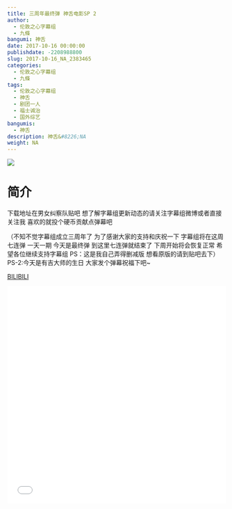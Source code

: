 ```yaml
---
title: 三周年最终弹 神舌电影SP 2
author: 
  - 伦敦之心字幕组
  - 九條
bangumi: 神舌
date: 2017-10-16 00:00:00
publishdate: -2208988800
slug: 2017-10-16_NA_2383465
categories: 
  - 伦敦之心字幕组
  - 九條
tags: 
  - 伦敦之心字幕组
  - 神舌
  - 剧团一人
  - 福士诚治
  - 国外综艺
bangumis: 
  - 神舌
description: 神舌&#8226;NA
weight: NA
---
```


![](https://i.imgur.com/qn6KtPf.jpg)

# 简介  
下载地址在男女纠察队贴吧 想了解字幕组更新动态的请关注字幕组微博或者直接关注我 喜欢的就投个硬币贡献点弹幕吧
（不知不觉字幕组成立三周年了 为了感谢大家的支持和庆祝一下 字幕组将在这周七连弹 一天一期 今天是最终弹 到这里七连弹就结束了 下周开始将会恢复正常 希望各位继续支持字幕组 PS：这是我自己弄得删减版 想看原版的请到贴吧去下）PS-2:今天是有吉大师的生日 大家发个弹幕祝福下吧~

  [BILIBILI](https://www.bilibili.com/video/av2383465/)


  <iframe src="//www.bilibili.com/html/html5player.html?cid=3727666&aid=2383465" width="100%" height="500" frameborder="0" allowfullscreen="allowfullscreen"></iframe>
